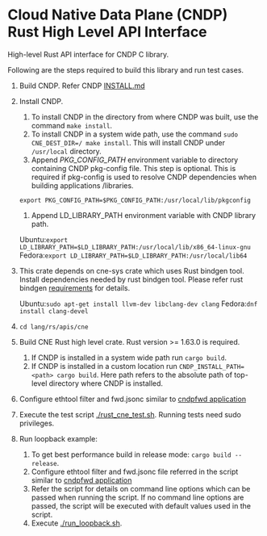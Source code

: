 # Cloud Native Data Plane (CNDP) Rust High Level API Interface

High-level Rust API interface for CNDP C library.

Following are the steps required to build this library and run test cases.

1. Build CNDP. Refer CNDP
   [INSTALL.md](https://github.com/CloudNativeDataPlane/cndp/blob/main/INSTALL.md)

1. Install CNDP.

   1. To install CNDP in the directory from where CNDP was built, use the
      command `make install`.
   1. To install CNDP in a system wide path, use the command
      `sudo CNE_DEST_DIR=/ make install`. This will install CNDP under
      `/usr/local` directory.
   1. Append *PKG_CONFIG_PATH* environment variable to directory containing CNDP
      pkg-config file. This step is optional. This is required if pkg-config is
      used to resolve CNDP dependencies when building applications /libraries.

    `export PKG_CONFIG_PATH=$PKG_CONFIG_PATH:/usr/local/lib/pkgconfig`

   1. Append LD_LIBRARY_PATH environment variable with CNDP library path.

   Ubuntu:`export LD_LIBRARY_PATH=$LD_LIBRARY_PATH:/usr/local/lib/x86_64-linux-gnu`
   Fedora:`export LD_LIBRARY_PATH=$LD_LIBRARY_PATH:/usr/local/lib64`

1. This crate depends on cne-sys crate which uses Rust bindgen tool. Install
   dependencies needed by rust bindgen tool. Please refer rust bindgen
   [requirements](https://rust-lang.github.io/rust-bindgen/requirements.html)
   for details.

   Ubuntu:`sudo apt-get install llvm-dev libclang-dev clang`
   Fedora:`dnf install clang-devel`

1. `cd lang/rs/apis/cne`

1. Build CNE Rust high level crate. Rust version >= 1.63.0 is required.

   1. If CNDP is installed in a system wide path run `cargo build`.
   1. If CNDP is installed in a custom location run
      `CNDP_INSTALL_PATH=<path> cargo build`. Here path refers to the absolute
      path of top-level directory where CNDP is installed.

1. Configure ethtool filter and fwd.jsonc similar to
   [cndpfwd application](https://github.com/CloudNativeDataPlane/cndp/blob/main/INSTALL.md#cndpfwd)

1. Execute the test script [./rust_cne_test.sh](./run_cne_test.sh). Running
   tests need sudo privileges.

1. Run loopback example:

   1. To get best performance build in release mode: `cargo build --release`.
   1. Configure ethtool filter and fwd.jsonc file referred in the script similar
      to
      [cndpfwd application](https://github.com/CloudNativeDataPlane/cndp/blob/main/INSTALL.md#cndpfwd)
   1. Refer the script for details on command line options which can be passed
      when running the script. If no command line options are passed, the script
      will be executed with default values used in the script.
   1. Execute [./run_loopback.sh](./run_loopback.sh).
